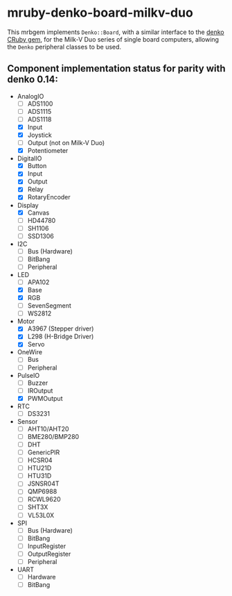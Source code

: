 # mruby-denko-board-milkv-duo

This mrbgem implements `Denko::Board`, with a similar interface to the [denko CRuby gem](https://github.com/denko-rb/denko), for the Milk-V Duo series of single board computers, allowing the `Denko` peripheral classes to be used.

## Component implementation status for parity with denko 0.14:

- AnalogIO
  - [ ] ADS1100
  - [ ] ADS1115
  - [ ] ADS1118
  - [x] Input
  - [x] Joystick
  - [ ] Output (not on Milk-V Duo)
  - [x] Potentiometer

- DigitalIO
  - [x] Button
  - [x] Input
  - [x] Output
  - [x] Relay
  - [x] RotaryEncoder

- Display
  - [x] Canvas
  - [ ] HD44780
  - [ ] SH1106
  - [ ] SSD1306

- I2C
  - [ ] Bus (Hardware)
  - [ ] BitBang
  - [ ] Peripheral

- LED
  - [ ] APA102
  - [x] Base
  - [x] RGB
  - [ ] SevenSegment
  - [ ] WS2812

- Motor
  - [x] A3967 (Stepper driver)
  - [x] L298 (H-Bridge Driver)
  - [x] Servo

- OneWire
  - [ ] Bus
  - [ ] Peripheral

- PulseIO
  - [ ] Buzzer
  - [ ] IROutput
  - [x] PWMOutput

- RTC
  - [ ] DS3231

- Sensor
  - [ ] AHT10/AHT20
  - [ ] BME280/BMP280
  - [ ] DHT
  - [ ] GenericPIR
  - [ ] HCSR04
  - [ ] HTU21D
  - [ ] HTU31D
  - [ ] JSNSR04T
  - [ ] QMP6988
  - [ ] RCWL9620
  - [ ] SHT3X
  - [ ] VL53L0X

- SPI
  - [ ] Bus (Hardware)
  - [ ] BitBang
  - [ ] InputRegister
  - [ ] OutputRegister
  - [ ] Peripheral

- UART
  - [ ] Hardware
  - [ ] BitBang

